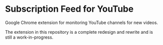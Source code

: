 Subscription Feed for YouTube
=============================

Google Chrome extension for monitoring YouTube channels for new videos.

The extension in this repository is a complete redesign and rewrite and is
still a work-in-progress.
